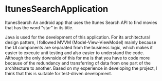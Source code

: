 # ItunesSearchApplication

ItunesSearch
An android app that uses the Itunes Search API to find movies that has the word "star" in its title.

Java is used for the development of this application. 
For its architectural design pattern, I followed MVVM (Model-View-ViewModel) 
mainly because the UI components are separated from the business logic, which makes it easier to execute unit testing and also easier to understand the code. Although the only downside of this for me is that you have to code more because of the redundancy and transferring of data from one part of the architecture to another. Based on my experience in developing the project, I think that this is suitable for test-driven development.
